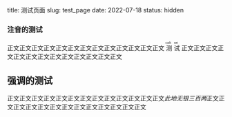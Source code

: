 title: 测试页面
slug: test_page
date: 2022-07-18
status: hidden

### 注音的测试

正文正文正文正文正文正文正文正文正文正文正文正文正文<ruby>
  测 <rp>(</rp><rt>caik</rt><rp>)</rp>
  试 <rp>(</rp><rt>sei</rt><rp>)</rp>
</ruby>正文正文正文正文正文正文正文正文正文正文正文正文正文

## 强调的测试

正文正文正文正文正文正文正文正文正文正文正文正文正文<em>此地无银三百两</em>正文正文正文正文正文正文正文正文正文正文正文正文正文